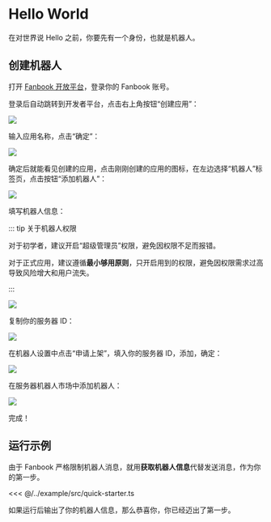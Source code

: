 # Hello World

在对世界说 Hello 之前，你要先有一个身份，也就是机器人。

## 创建机器人

打开 [Fanbook 开放平台](https://open.fanbook.mobi/developers/manage/app)，登录你的 Fanbook 账号。

登录后自动跳转到开发者平台，点击右上角按钮“创建应用”：

![](https://github.com/DevOpen-Club/api-node-sdk/assets/99722991/9c138880-5849-4e38-8a37-082ade17bad2)

输入应用名称，点击“确定”：

![](https://github.com/DevOpen-Club/api-node-sdk/assets/99722991/b6ad5612-0ef2-480d-b814-2cddfc396b70)

确定后就能看见创建的应用，点击刚刚创建的应用的图标，在左边选择“机器人”标签页，点击按钮“添加机器人”：

![](https://github.com/DevOpen-Club/api-node-sdk/assets/99722991/10f82f4f-2f21-49b3-83bc-4873a3df6991)

填写机器人信息：

::: tip 关于机器人权限

对于初学者，建议开启“超级管理员”权限，避免因权限不足而报错。

对于正式应用，建议遵循**最小够用原则**，只开启用到的权限，避免因权限需求过高导致风险增大和用户流失。

:::

![](https://github.com/DevOpen-Club/api-node-sdk/assets/99722991/8f348315-5389-4f10-8408-f241a7b8db80)

复制你的服务器 ID：

![](https://github.com/DevOpen-Club/api-node-sdk/assets/99722991/0f54d34f-76df-468c-937e-1be0b59b7b78)

在机器人设置中点击“申请上架”，填入你的服务器 ID，添加，确定：

![](https://github.com/DevOpen-Club/api-node-sdk/assets/99722991/7ae40f3f-b4f8-456b-b18b-280818c5c936)

在服务器机器人市场中添加机器人：

![](https://github.com/DevOpen-Club/api-node-sdk/assets/99722991/bb66e77a-21b5-42ec-a37a-e478276edf09)

完成！

## 运行示例

由于 Fanbook 严格限制机器人消息，就用**获取机器人信息**代替发送消息，作为你的第一步。

<<< @/../example/src/quick-starter.ts

如果运行后输出了你的机器人信息，那么恭喜你，你已经迈出了第一步。
